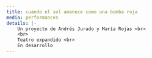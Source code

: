 ```yaml
---
title: cuando el sol amanece como una bomba roja
media: performances
details: |-
    Un proyecto de Andrés Jurado y María Rojas <br>
    <br>
    Teatro expandido <br>
    En desarrollo
---
```

